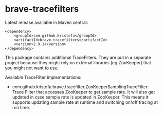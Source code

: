 # brave-tracefilters #

Latest release available in Maven central:

    <dependency>
        <groupId>com.github.kristofa</groupId>
        <artifactId>brave-tracefilters</artifactId>
        <version>2.0.1</version>
    </dependency>


This package contains additional TraceFilters. They are put in a separate project because
they might rely on external libraries (eg ZooKeeper) that you might not want to use.

Available TraceFilter implementations:

*   com.github.kristofa.brave.tracefilter.ZooKeeperSamplingTraceFilter: Trace Filter 
that accesses ZooKeeper to get sample rate. It will also get updated in case sample rate
is updated in ZooKeeper. This means it supports updating sample rate at runtime and 
switching on/off tracing at run time.

